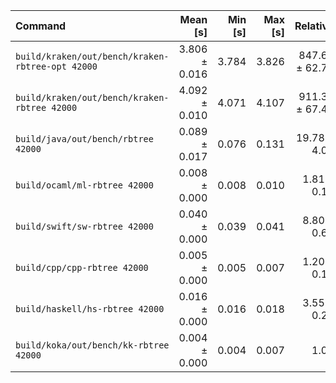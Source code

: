 | Command | Mean [s] | Min [s] | Max [s] | Relative |
|:---|---:|---:|---:|---:|
| `build/kraken/out/bench/kraken-rbtree-opt 42000` | 3.806 ± 0.016 | 3.784 | 3.826 | 847.67 ± 62.79 |
| `build/kraken/out/bench/kraken-rbtree 42000` | 4.092 ± 0.010 | 4.071 | 4.107 | 911.31 ± 67.43 |
| `build/java/out/bench/rbtree 42000` | 0.089 ± 0.017 | 0.076 | 0.131 | 19.78 ± 4.04 |
| `build/ocaml/ml-rbtree 42000` | 0.008 ± 0.000 | 0.008 | 0.010 | 1.81 ± 0.15 |
| `build/swift/sw-rbtree 42000` | 0.040 ± 0.000 | 0.039 | 0.041 | 8.80 ± 0.66 |
| `build/cpp/cpp-rbtree 42000` | 0.005 ± 0.000 | 0.005 | 0.007 | 1.20 ± 0.12 |
| `build/haskell/hs-rbtree 42000` | 0.016 ± 0.000 | 0.016 | 0.018 | 3.55 ± 0.27 |
| `build/koka/out/bench/kk-rbtree 42000` | 0.004 ± 0.000 | 0.004 | 0.007 | 1.00 |
